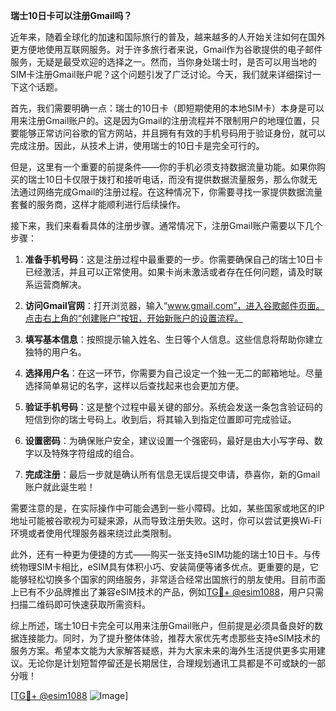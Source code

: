 **瑞士10日卡可以注册Gmail吗？**

近年来，随着全球化的加速和国际旅行的普及，越来越多的人开始关注如何在国外更方便地使用互联网服务。对于许多旅行者来说，Gmail作为谷歌提供的电子邮件服务，无疑是最受欢迎的选择之一。然而，当你身处瑞士时，是否可以用当地的SIM卡注册Gmail账户呢？这个问题引发了广泛讨论。今天，我们就来详细探讨一下这个话题。

首先，我们需要明确一点：瑞士的10日卡（即短期使用的本地SIM卡）本身是可以用来注册Gmail账户的。这是因为Gmail的注册流程并不限制用户的地理位置，只要能够正常访问谷歌的官方网站，并且拥有有效的手机号码用于验证身份，就可以完成注册。因此，从技术上讲，使用瑞士的10日卡是完全可行的。

但是，这里有一个重要的前提条件——你的手机必须支持数据流量功能。如果你购买的瑞士10日卡仅限于拨打和接听电话，而没有提供数据流量服务，那么你就无法通过网络完成Gmail的注册过程。在这种情况下，你需要寻找一家提供数据流量套餐的服务商，这样才能顺利进行后续操作。

接下来，我们来看看具体的注册步骤。通常情况下，注册Gmail账户需要以下几个步骤：

1. **准备手机号码**：这是注册过程中最重要的一步。你需要确保自己的瑞士10日卡已经激活，并且可以正常使用。如果卡尚未激活或者存在任何问题，请及时联系运营商解决。

2. **访问Gmail官网**：打开浏览器，输入“www.gmail.com”，进入谷歌邮件页面。点击右上角的“创建账户”按钮，开始新账户的设置流程。

3. **填写基本信息**：按照提示输入姓名、生日等个人信息。这些信息将帮助你建立独特的用户名。

4. **选择用户名**：在这一环节，你需要为自己设定一个独一无二的邮箱地址。尽量选择简单易记的名字，这样以后查找起来也会更加方便。

5. **验证手机号码**：这是整个过程中最关键的部分。系统会发送一条包含验证码的短信到你的瑞士号码上。收到后，将其输入到指定位置即可完成验证。

6. **设置密码**：为确保账户安全，建议设置一个强密码，最好是由大小写字母、数字以及特殊字符组成的组合。

7. **完成注册**：最后一步就是确认所有信息无误后提交申请，恭喜你，新的Gmail账户就此诞生啦！

需要注意的是，在实际操作中可能会遇到一些小障碍。比如，某些国家或地区的IP地址可能被谷歌视为可疑来源，从而导致注册失败。这时，你可以尝试更换Wi-Fi环境或者使用代理服务器来绕过此类限制。

此外，还有一种更为便捷的方式——购买一张支持eSIM功能的瑞士10日卡。与传统物理SIM卡相比，eSIM具有体积小巧、安装简便等诸多优点。更重要的是，它能够轻松切换多个国家的网络服务，非常适合经常出国旅行的朋友使用。目前市面上已有不少品牌推出了兼容eSIM技术的产品，例如[TG💪+ @esim1088](https://t.me/s/esim1088)，用户只需扫描二维码即可快速获取所需资料。

综上所述，瑞士10日卡完全可以用来注册Gmail账户，但前提是必须具备良好的数据连接能力。同时，为了提升整体体验，推荐大家优先考虑那些支持eSIM技术的服务方案。希望本文能为大家解答疑惑，并为大家未来的海外生活提供更多实用建议。无论你是计划短暂停留还是长期居住，合理规划通讯工具都是不可或缺的一部分哦！

[[TG💪+ @esim1088](https://t.me/s/esim1088) ![Image](https://i.postimg.cc/4NQfJmqS/Snipaste-2025-05-13-00-14-12.png)]